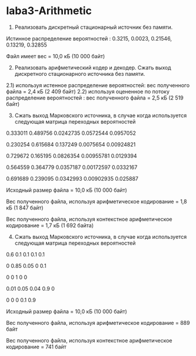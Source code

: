 # laba3-Arithmetic

1. Реализовать дискретный стационарный источник без памяти.

Истинное распределение вероятностей : 0.3215, 0.0023, 0.21546, 0.13219, 0.32855

Файл имеет вес = 10,0 кБ (10 000 байт)

2. Реализовать арифметический кодер и декодер. Сжать выход дискретного стационарного источника без памяти.

2.1) используя истенное распределение вероятностей: вес полученного файла = 2,4 кБ (2 409 байт)
2.2) используя оцененное по потоку распределение вероятностей : вес полученного файла = 2,5 кБ (2 519 байт)

3. Сжать выход Марковского источника, в случае когда используется следующая матрица переходных вероятностей

0.333011 0.489756 0.0242735 0.0572544 0.0957052

0.230254 0.615684 0.137249 0.0075654 0.00924821

0.729672 0.165195 0.0826354 0.00955781 0.0129394

0.564559 0.364779 0.0357187 0.00172597 0.0332167

0.691689 0.239095 0.0342993 0.00902935 0.025887 

Исходный размер файла = 10,0 кБ (10 000 байт)

Вес полученного файла, используя арифметическое кодирование = 1,8 кБ (1 847 байт)

Вес полученного файла, используя контекстное арифметическое кодирование = 1,7 кБ (1 692 байта)

4. Сжать выход Марковского источника, в случае когда используется следующая матрица переходных вероятностей

0.6 0.1 0.1 0.1 0.1

0 0.85 0.05 0 0.1

0 0 1 0 0

0.01 0.05 0.04 0.9 0

0 0 0 0.1 0.9 

Исходный размер файла = 10,0 кБ (10 000 байт)

Вес полученного файла, используя арифметическое кодирование = 889 байт

Вес полученного файла, используя контекстное арифметическое кодирование = 741 байт
